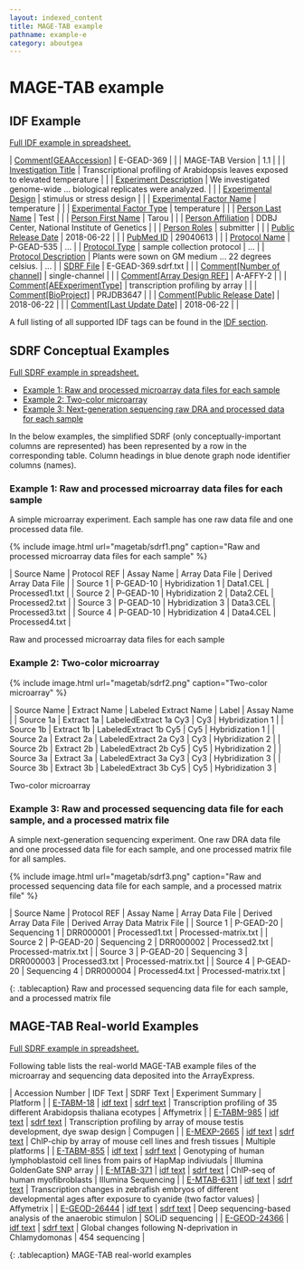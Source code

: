 ```yaml
---
layout: indexed_content
title: MAGE-TAB example
pathname: example-e
category: aboutgea
---
```


# MAGE-TAB example


## IDF Example

[Full IDF example in
spreadsheet.](https://docs.google.com/spreadsheets/d/1y6pwWBUgz2XJ2l_78k56B-1Hnia116JtYrZJunsT38U/edit#gid=0)


| [Comment\[GEAAccession\]](/gea/metadata-e.html#Comment_idf)               | E-GEAD-369                                                                      |     |
| MAGE-TAB Version                                                          | 1.1                                                                             |     |
| [Investigation Title](/gea/metadata-e.html#Investigation_Title)           | Transcriptional profiling of Arabidopsis leaves exposed to elevated temperature |     |
| [Experiment Description](/gea/metadata-e.html#Experiment_Description)     | We investigated genome-wide ... biological replicates were analyzed.            |     |
| [Experimental Design](/gea/metadata-e.html#Experimental_Design)           | stimulus or stress design                                                       |     |
| [Experimental Factor Name](/gea/metadata-e.html#Experimental_Factor_Name) | temperature                                                                     |     |
| [Experimental Factor Type](/gea/metadata-e.html#Experimental_Factor_Type) | temperature                                                                     |     |
| [Person Last Name](/gea/metadata-e.html#Person_Last_Name)                 | Test                                                                            |     |
| [Person First Name](/gea/metadata-e.html#Person_First_Name)               | Tarou                                                                           |     |
| [Person Affiliation](/gea/metadata-e.html#Person_Affiliation)             | DDBJ Center, National Institute of Genetics                                     |     |
| [Person Roles](/gea/metadata-e.html#Person_Roles)                         | submitter                                                                       |     |
| [Public Release Date](/gea/metadata-e.html#Public_Release_Date)           | 2018-06-22                                                                      |     |
| [PubMed ID](/gea/metadata-e.html#PubMed_ID)                               | 29040613                                                                        |     |
| [Protocol Name](/gea/metadata-e.html#Protocol_Name)                       | P-GEAD-535                                                                      | ... |
| [Protocol Type](/gea/metadata-e.html#Protocol_Type)                       | sample collection protocol                                                      | ... |
| [Protocol Description](/gea/metadata-e.html#Protocol_Description)         | Plants were sown on GM medium ... 22 degrees celsius.                           | ... |
| [SDRF File](/gea/metadata-e.html#SDRF_File)                               | E-GEAD-369.sdrf.txt                                                             |     |
| [Comment\[Number of channel\]](/gea/metadata-e.html#Comment_idf)          | single-channel                                                                  |     |
| [Comment\[Array Design REF\]](/gea/metadata-e.html#Comment_idf)           | A-AFFY-2                                                                        |     |
| [Comment\[AEExperimentType\]](/gea/metadata-e.html#Comment_idf)           | transcription profiling by array                                                |     |
| [Comment\[BioProject\]](/gea/metadata-e.html#Comment_idf)                 | PRJDB3647                                                                       |     |
| [Comment\[Public Release Date\]](/gea/metadata-e.html#Comment_idf)        | 2018-06-22                                                                      |     |
| [Comment\[Last Update Date\]](/gea/metadata-e.html#Comment_idf)           | 2018-06-22                                                                      |     |


A full listing of all supported IDF tags can be found in the [IDF section](metadata-e.html#idf).


## SDRF Conceptual Examples

[Full SDRF example in
spreadsheet.](https://docs.google.com/spreadsheets/d/1y6pwWBUgz2XJ2l_78k56B-1Hnia116JtYrZJunsT38U/edit#gid=657626667)


  - [Example 1: Raw and processed microarray data files for each
    sample](#sdrf_example1)
  - [Example 2: Two-color microarray](#sdrf_example2)
  - [Example 3: Next-generation sequencing raw DRA and processed data
    for each sample](#sdrf_example3)


In the below examples, the simplified SDRF (only conceptually-important
columns are represented) has been represented by a row in the
corresponding table. Column headings in blue denote graph node
identifier columns (names).


### Example 1: Raw and processed microarray data files for each sample <a name="sdrf_example1"></a>

A simple microarray experiment. Each sample has one raw data file and
one processed data file.

{% include image.html url="magetab/sdrf1.png" caption="Raw and processed microarray data files for each sample" %}

| Source Name | Protocol REF | Assay Name      | Array Data File | Derived Array Data File |
| Source 1    | P-GEAD-10    | Hybridization 1 | Data1.CEL       | Processed1.txt          |
| Source 2    | P-GEAD-10    | Hybridization 2 | Data2.CEL       | Processed2.txt          |
| Source 3    | P-GEAD-10    | Hybridization 3 | Data3.CEL       | Processed3.txt          |
| Source 4    | P-GEAD-10    | Hybridization 4 | Data4.CEL       | Processed4.txt          |

Raw and processed microarray data files for each sample


### Example 2: Two-color microarray <a name="sdrf_example2"></a>

{% include image.html url="magetab/sdrf2.png" caption="Two-color microarray" %}

| Source Name | Extract Name | Labeled Extract Name  | Label | Assay Name      |
| Source 1a   | Extract 1a   | LabeledExtract 1a Cy3 | Cy3   | Hybridization 1 |
| Source 1b   | Extract 1b   | LabeledExtract 1b Cy5 | Cy5   | Hybridization 1 |
| Source 2a   | Extract 2a   | LabeledExtract 2a Cy3 | Cy3   | Hybridization 2 |
| Source 2b   | Extract 2b   | LabeledExtract 2b Cy5 | Cy5   | Hybridization 2 |
| Source 3a   | Extract 3a   | LabeledExtract 3a Cy3 | Cy3   | Hybridization 3 |
| Source 3b   | Extract 3b   | LabeledExtract 3b Cy5 | Cy5   | Hybridization 3 |

Two-color microarray


### Example 3: Raw and processed sequencing data file for each sample, and a processed matrix file  <a name="sdrf_example3"></a>

A simple next-generation sequencing experiment. One raw DRA data file
and one processed data file for each sample, and one processed matrix
file for all samples.

{% include image.html url="magetab/sdrf3.png" caption="Raw and processed sequencing data file for each sample, and a processed matrix file" %}

| Source Name | Protocol REF | Assay Name   | Array Data File | Derived Array Data File | Derived Array Data Matrix File |
| Source 1    | P-GEAD-20    | Sequencing 1 | DRR000001       | Processed1.txt          | Processed-matrix.txt           |
| Source 2    | P-GEAD-20    | Sequencing 2 | DRR000002       | Processed2.txt          | Processed-matrix.txt           |
| Source 3    | P-GEAD-20    | Sequencing 3 | DRR000003       | Processed3.txt          | Processed-matrix.txt           |
| Source 4    | P-GEAD-20    | Sequencing 4 | DRR000004       | Processed4.txt          | Processed-matrix.txt           |

{: .tablecaption}
Raw and processed sequencing data file for each sample, and a processed
matrix file


## MAGE-TAB Real-world Examples

[Full SDRF example in
spreadsheet.](https://docs.google.com/spreadsheets/d/1y6pwWBUgz2XJ2l_78k56B-1Hnia116JtYrZJunsT38U/edit#gid=657626667)

Following table lists the real-world MAGE-TAB example files of the
microarray and sequencing data deposited into the ArrayExpress.


| Accession Number                                                            | IDF Text                                                                               | SDRF Text                                                                                | Experiment Summary                                                                                                       | Platform                      |
| [E-TABM-18](https://www.ebi.ac.uk/arrayexpress/experiments/E-TABM-18)       | [idf text](https://www.ebi.ac.uk/arrayexpress/files/E-TABM-18/E-TABM-18.idf.txt)       | [sdrf text](https://www.ebi.ac.uk/arrayexpress/files/E-TABM-18/E-TABM-18.sdrf.txt)       | Transcription profiling of 35 different Arabidopsis thaliana ecotypes                                                    | Affymetrix                    |
| [E-TABM-985](https://www.ebi.ac.uk/arrayexpress/experiments/E-TABM-985)     | [idf text](https://www.ebi.ac.uk/arrayexpress/files/E-TABM-985/E-TABM-985.idf.txt)     | [sdrf text](https://www.ebi.ac.uk/arrayexpress/files/E-TABM-985/E-TABM-985.sdrf.txt)     | Transcription profiling by array of mouse testis development, dye swap design                                            | Compugen                      |
| [E-MEXP-2665](https://www.ebi.ac.uk/arrayexpress/experiments/E-MEXP-2665)   | [idf text](https://www.ebi.ac.uk/arrayexpress/files/E-MEXP-2665/E-MEXP-2665.idf.txt)   | [sdrf text](https://www.ebi.ac.uk/arrayexpress/files/E-MEXP-2665/E-MEXP-2665.sdrf.txt)   | ChIP-chip by array of mouse cell lines and fresh tissues                                                                 | Multiple platforms            |
| [E-TABM-855](https://www.ebi.ac.uk/arrayexpress/experiments/E-TABM-855)     | [idf text](https://www.ebi.ac.uk/arrayexpress/files/E-TABM-855/E-TABM-855.idf.txt)     | [sdrf text](https://www.ebi.ac.uk/arrayexpress/files/E-TABM-855/E-TABM-855.sdrf.txt)     | Genotyping of human lymphoblastoid cell lines from pairs of HapMap indiviudals                                           | Illumina GoldenGate SNP array |
| [E-MTAB-371](https://www.ebi.ac.uk/arrayexpress/experiments/E-MTAB-371)     | [idf text](https://www.ebi.ac.uk/arrayexpress/files/E-MTAB-371/E-MTAB-371.idf.txt)     | [sdrf text](https://www.ebi.ac.uk/arrayexpress/files/E-MTAB-371/E-MTAB-371.sdrf.txt)     | ChIP-seq of human myofibroblasts                                                                                         | Illumina Sequencing           |
| [E-MTAB-6311](https://www.ebi.ac.uk/arrayexpress/experiments/E-MTAB-6311)   | [idf text](https://www.ebi.ac.uk/arrayexpress/files/E-MTAB-6311/E-MTAB-6311.idf.txt)   | [sdrf text](https://www.ebi.ac.uk/arrayexpress/files/E-MTAB-6311/E-MTAB-6311.sdrf.txt)   | Transcription changes in zebrafish embryos of different developmental ages after exposure to cyanide (two factor values) | Affymetrix                    |
| [E-GEOD-26444](https://www.ebi.ac.uk/arrayexpress/experiments/E-GEOD-26444) | [idf text](https://www.ebi.ac.uk/arrayexpress/files/E-GEOD-26444/E-GEOD-26444.idf.txt) | [sdrf text](https://www.ebi.ac.uk/arrayexpress/files/E-GEOD-26444/E-GEOD-26444.sdrf.txt) | Deep sequencing-based analysis of the anaerobic stimulon                                                                 | SOLiD sequencing              |
| [E-GEOD-24366](https://www.ebi.ac.uk/arrayexpress/experiments/E-GEOD-24366) | [idf text](https://www.ebi.ac.uk/arrayexpress/files/E-GEOD-24366/E-GEOD-24366.idf.txt) | [sdrf text](https://www.ebi.ac.uk/arrayexpress/files/E-GEOD-24366/E-GEOD-24366.sdrf.txt) | Global changes following N-deprivation in Chlamydomonas                                                                  | 454 sequencing                |

{: .tablecaption}
MAGE-TAB real-world examples
